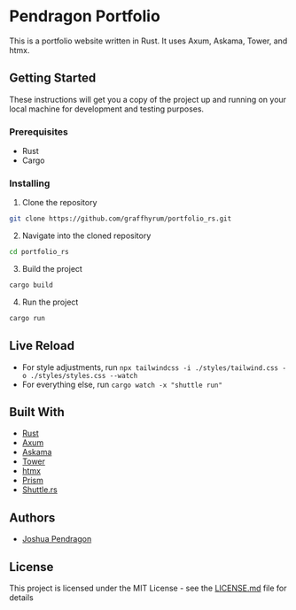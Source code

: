 # Pendragon Portfolio

This is a portfolio website written in Rust. It uses Axum, Askama, Tower, and htmx.

## Getting Started

These instructions will get you a copy of the project up and running on your local machine for development and testing purposes.

### Prerequisites

- Rust
- Cargo

### Installing

1. Clone the repository
```bash
git clone https://github.com/graffhyrum/portfolio_rs.git
```
2. Navigate into the cloned repository
```bash
cd portfolio_rs
```
3. Build the project
```bash
cargo build
```
4. Run the project
```bash
cargo run
```

## Live Reload

- For style adjustments, run `npx tailwindcss -i ./styles/tailwind.css -o ./styles/styles.css --watch`
- For everything else, run `cargo watch -x "shuttle run"`

## Built With

- [Rust](https://www.rust-lang.org/)
- [Axum](https://github.com/tokio-rs/axum)
- [Askama](https://github.com/djc/askama)
- [Tower](https://github.com/tower-rs/tower)
- [htmx](https://htmx.org/)
- [Prism](https://prismjs.com/)
- [Shuttle.rs](https://shuttle.rs/)

## Authors

- [Joshua Pendragon](https://github.com/graffhyrum)

## License

This project is licensed under the MIT License - see the [LICENSE.md](LICENSE.md) file for details
